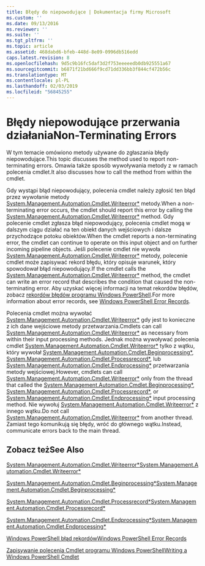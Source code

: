 ```yaml
---
title: Błędy do niepowodujące | Dokumentacja firmy Microsoft
ms.custom: ''
ms.date: 09/13/2016
ms.reviewer: ''
ms.suite: ''
ms.tgt_pltfrm: ''
ms.topic: article
ms.assetid: 468dabd6-bfeb-448d-8e09-0996db516edd
caps.latest.revision: 8
ms.openlocfilehash: 9d5c9b16fc5daf3d2f753eeeeedb0db925551a67
ms.sourcegitcommit: b6871f21bd666f9cd71dd336bb3f844cf472b56c
ms.translationtype: MT
ms.contentlocale: pl-PL
ms.lasthandoff: 02/03/2019
ms.locfileid: "56845255"
---
```

# <a name="non-terminating-errors"></a><span data-ttu-id="8e4e0-102">Błędy niepowodujące przerwania działania</span><span class="sxs-lookup"><span data-stu-id="8e4e0-102">Non-Terminating Errors</span></span>

<span data-ttu-id="8e4e0-103">W tym temacie omówiono metody używane do zgłaszania błędy niepowodujące.</span><span class="sxs-lookup"><span data-stu-id="8e4e0-103">This topic discusses the method used to report non-terminating errors.</span></span> <span data-ttu-id="8e4e0-104">Omawia także sposób wywoływania metody z w ramach polecenia cmdlet.</span><span class="sxs-lookup"><span data-stu-id="8e4e0-104">It also discusses how to call the method from within the cmdlet.</span></span>

<span data-ttu-id="8e4e0-105">Gdy wystąpi błąd niepowodujący, polecenia cmdlet należy zgłosić ten błąd przez wywołanie metody [System.Management.Automation.Cmdlet.Writeerror\*](/dotnet/api/System.Management.Automation.Cmdlet.WriteError) metody.</span><span class="sxs-lookup"><span data-stu-id="8e4e0-105">When a non-terminating error occurs, the cmdlet should report this error by calling the [System.Management.Automation.Cmdlet.Writeerror\*](/dotnet/api/System.Management.Automation.Cmdlet.WriteError) method.</span></span> <span data-ttu-id="8e4e0-106">Gdy polecenie cmdlet zgłasza błąd niepowodujący, polecenia cmdlet mogą w dalszym ciągu działać na ten obiekt danych wejściowych i dalsze przychodzące potoku obiektów.</span><span class="sxs-lookup"><span data-stu-id="8e4e0-106">When the cmdlet reports a non-terminating error, the cmdlet can continue to operate on this input object and on further incoming pipeline objects.</span></span> <span data-ttu-id="8e4e0-107">Jeśli polecenie cmdlet nie wywoła [System.Management.Automation.Cmdlet.Writeerror\*](/dotnet/api/System.Management.Automation.Cmdlet.WriteError) metody, polecenie cmdlet może zapisywać rekord błędu, który opisuje warunek, który spowodował błąd niepowodujący.</span><span class="sxs-lookup"><span data-stu-id="8e4e0-107">If the cmdlet calls the [System.Management.Automation.Cmdlet.Writeerror\*](/dotnet/api/System.Management.Automation.Cmdlet.WriteError) method, the cmdlet can write an error record that describes the condition that caused the non-terminating error.</span></span> <span data-ttu-id="8e4e0-108">Aby uzyskać więcej informacji na temat rekordów błędów, zobacz [rekordów błędów programu Windows PowerShell](./windows-powershell-error-records.md).</span><span class="sxs-lookup"><span data-stu-id="8e4e0-108">For more information about error records, see [Windows PowerShell Error Records](./windows-powershell-error-records.md).</span></span>

<span data-ttu-id="8e4e0-109">Polecenia cmdlet można wywołać [System.Management.Automation.Cmdlet.Writeerror\*](/dotnet/api/System.Management.Automation.Cmdlet.WriteError) gdy jest to konieczne z ich dane wejściowe metody przetwarzania.</span><span class="sxs-lookup"><span data-stu-id="8e4e0-109">Cmdlets can call [System.Management.Automation.Cmdlet.Writeerror\*](/dotnet/api/System.Management.Automation.Cmdlet.WriteError) as necessary from within their input processing methods.</span></span> <span data-ttu-id="8e4e0-110">Jednak można wywoływać polecenia cmdlet [System.Management.Automation.Cmdlet.Writeerror\*](/dotnet/api/System.Management.Automation.Cmdlet.WriteError) tylko z wątku, który wywołał [System.Management.Automation.Cmdlet.Beginprocessing\*](/dotnet/api/System.Management.Automation.Cmdlet.BeginProcessing), [ System.Management.Automation.Cmdlet.Processrecord\*](/dotnet/api/System.Management.Automation.Cmdlet.ProcessRecord), lub [System.Management.Automation.Cmdlet.Endprocessing\*](/dotnet/api/System.Management.Automation.Cmdlet.EndProcessing) przetwarzania metody wejściowej.</span><span class="sxs-lookup"><span data-stu-id="8e4e0-110">However, cmdlets can call [System.Management.Automation.Cmdlet.Writeerror\*](/dotnet/api/System.Management.Automation.Cmdlet.WriteError) only from the thread that called the [System.Management.Automation.Cmdlet.Beginprocessing\*](/dotnet/api/System.Management.Automation.Cmdlet.BeginProcessing), [System.Management.Automation.Cmdlet.Processrecord\*](/dotnet/api/System.Management.Automation.Cmdlet.ProcessRecord), or [System.Management.Automation.Cmdlet.Endprocessing\*](/dotnet/api/System.Management.Automation.Cmdlet.EndProcessing) input processing method.</span></span> <span data-ttu-id="8e4e0-111">Nie wywołuj [System.Management.Automation.Cmdlet.Writeerror\*](/dotnet/api/System.Management.Automation.Cmdlet.WriteError) z innego wątku.</span><span class="sxs-lookup"><span data-stu-id="8e4e0-111">Do not call [System.Management.Automation.Cmdlet.Writeerror\*](/dotnet/api/System.Management.Automation.Cmdlet.WriteError) from another thread.</span></span> <span data-ttu-id="8e4e0-112">Zamiast tego komunikują się błędy, wróć do głównego wątku.</span><span class="sxs-lookup"><span data-stu-id="8e4e0-112">Instead, communicate errors back to the main thread.</span></span>

## <a name="see-also"></a><span data-ttu-id="8e4e0-113">Zobacz też</span><span class="sxs-lookup"><span data-stu-id="8e4e0-113">See Also</span></span>

[<span data-ttu-id="8e4e0-114">System.Management.Automation.Cmdlet.Writeerror\*</span><span class="sxs-lookup"><span data-stu-id="8e4e0-114">System.Management.Automation.Cmdlet.Writeerror\*</span></span>](/dotnet/api/System.Management.Automation.Cmdlet.WriteError)

[<span data-ttu-id="8e4e0-115">System.Management.Automation.Cmdlet.Beginprocessing\*</span><span class="sxs-lookup"><span data-stu-id="8e4e0-115">System.Management.Automation.Cmdlet.Beginprocessing\*</span></span>](/dotnet/api/System.Management.Automation.Cmdlet.BeginProcessing)

[<span data-ttu-id="8e4e0-116">System.Management.Automation.Cmdlet.Processrecord\*</span><span class="sxs-lookup"><span data-stu-id="8e4e0-116">System.Management.Automation.Cmdlet.Processrecord\*</span></span>](/dotnet/api/System.Management.Automation.Cmdlet.ProcessRecord)

[<span data-ttu-id="8e4e0-117">System.Management.Automation.Cmdlet.Endprocessing\*</span><span class="sxs-lookup"><span data-stu-id="8e4e0-117">System.Management.Automation.Cmdlet.Endprocessing\*</span></span>](/dotnet/api/System.Management.Automation.Cmdlet.EndProcessing)

[<span data-ttu-id="8e4e0-118">Windows PowerShell błąd rekordów</span><span class="sxs-lookup"><span data-stu-id="8e4e0-118">Windows PowerShell Error Records</span></span>](./windows-powershell-error-records.md)

[<span data-ttu-id="8e4e0-119">Zapisywanie polecenia Cmdlet programu Windows PowerShell</span><span class="sxs-lookup"><span data-stu-id="8e4e0-119">Writing a Windows PowerShell Cmdlet</span></span>](./writing-a-windows-powershell-cmdlet.md)
